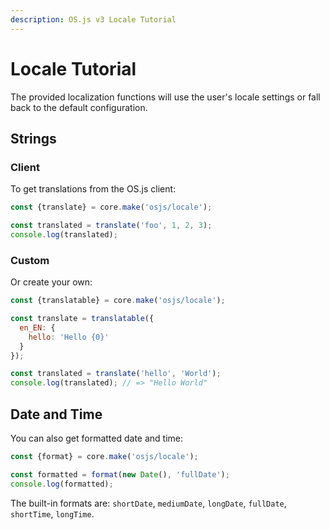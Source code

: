 ```yaml
---
description: OS.js v3 Locale Tutorial
---
```


# Locale Tutorial

The provided localization functions will use the user's locale settings or fall back to the default configuration.

## Strings

### Client

To get translations from the OS.js client:

```javascript
const {translate} = core.make('osjs/locale');

const translated = translate('foo', 1, 2, 3);
console.log(translated);
```

### Custom

Or create your own:

```javascript
const {translatable} = core.make('osjs/locale');

const translate = translatable({
  en_EN: {
    hello: 'Hello {0}'
  }
});

const translated = translate('hello', 'World');
console.log(translated); // => "Hello World"
```

## Date and Time

You can also get formatted date and time:

```javascript
const {format} = core.make('osjs/locale');

const formatted = format(new Date(), 'fullDate');
console.log(formatted);
```

The built-in formats are: `shortDate`, `mediumDate`, `longDate`, `fullDate`, `shortTime`, `longTime`.
